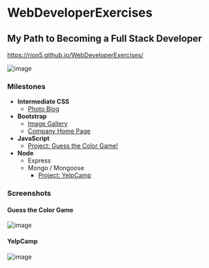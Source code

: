 # WebDeveloperExercises

## My Path to Becoming a Full Stack Developer

https://rion5.github.io/WebDeveloperExercises/

![image](https://user-images.githubusercontent.com/31965265/45580040-9fa8b000-b85a-11e8-9211-fe88268116dc.png)

### Milestones

* **Intermediate CSS**
  * [Photo Blog](https://rion5.github.io/WebDeveloperExercises/IntermediateCSS/photoBlog.html)
* **Bootstrap**
  * [Image Gallery](https://rion5.github.io/WebDeveloperExercises/Bootstrap/imageGallery.html)
  * [Company Home Page](https://rion5.github.io/WebDeveloperExercises/Bootstrap/purrfectMatch.html)
* **JavaScript**
  * [Project: Guess the Color Game!](https://rion5.github.io/WebDeveloperExercises/ColorGameProject/colorGame.html)
* **Node**
  * Express
  * Mongo / Mongoose
    * [Project: YelpCamp](https://yelp-camp-application.herokuapp.com/)

### Screenshots

#### Guess the Color Game

![image](https://user-images.githubusercontent.com/31965265/45579525-4b033600-b856-11e8-9ab3-b334d080dce2.png)

#### YelpCamp

![image](https://user-images.githubusercontent.com/31965265/50530233-8b1abb80-0ac9-11e9-9e1a-7fe74bd67336.png)